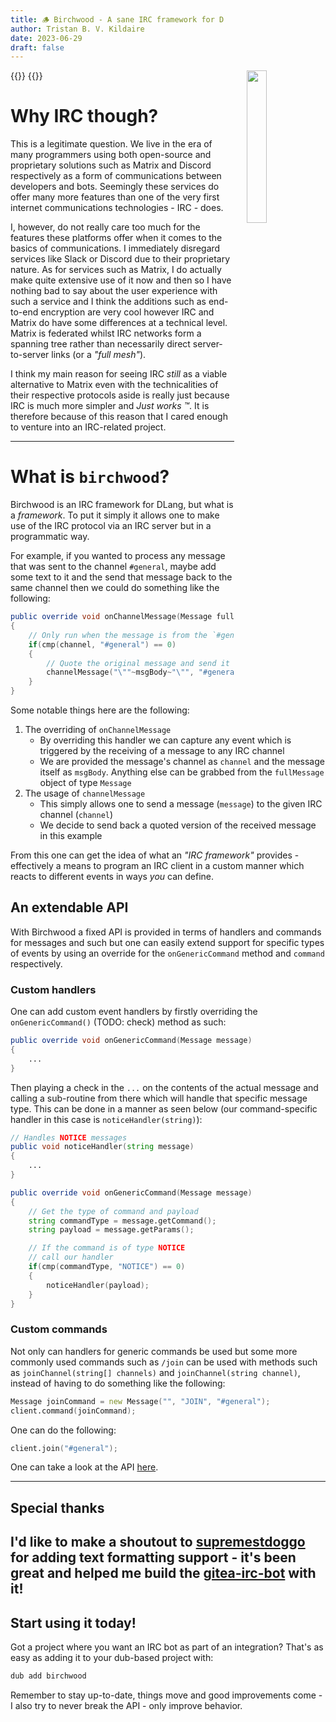 ```yaml
---
title: 🪵️ Birchwood - A sane IRC framework for D
author: Tristan B. V. Kildaire
date: 2023-06-29
draft: false
---
```


{{<bruh>}}
<img src="/img/birchwood.png" width=25% height=25% style="float:right;gap;margin-left:20px">
{{</bruh>}}

# Why IRC though?

This is a legitimate question. We live in the era of many programmers using both open-source and proprietary solutions such as Matrix and Discord respectively as a form of communications between developers and bots. Seemingly these services do offer many more features than one of the very first internet communications technologies - IRC - does.

I, however, do not really care too much for the features these platforms offer when it comes to the basics of communications. I immediately disregard services like Slack or Discord due to their proprietary nature. As for services such as Matrix, I do actually make quite extensive use of it now and then so I have nothing bad to say about the user experience with such a service and I think the additions such as end-to-end encryption are very cool however IRC and Matrix do have some differences at a technical level. Matrix is federated whilst IRC networks form a spanning tree rather than necessarily direct server-to-server links (or a _"full mesh"_).

I think my main reason for seeing IRC _still_ as a viable alternative to Matrix even with the technicalities of their respective protocols aside is really just because IRC is much more simpler and _Just works ™️_. It is therefore because of this reason that I cared enough to venture into an IRC-related project.

---

# What is `birchwood`?

Birchwood is an IRC framework for DLang, but what is a _framework_. To put it simply it allows one to make use of the IRC protocol via an IRC server but in a programmatic way.

For example, if you wanted to process any message that was sent to the channel `#general`, maybe add some text to it and the send that message back to the same channel then we could do something like the following:

```d
public override void onChannelMessage(Message fullMessage, string channel, string msgBody)
{
    // Only run when the message is from the `#general` channel
    if(cmp(channel, "#general") == 0)
    {
        // Quote the original message and send it to `#general`
        channelMessage("\""~msgBody~"\"", "#general");
    }
}
```

Some notable things here are the following:

1. The overriding of `onChannelMessage`
    * By overriding this handler we can capture any event which is triggered by the receiving of a message to any IRC channel
    * We are provided the message's channel as `channel` and the message itself as `msgBody`. Anything else can be grabbed from the `fullMessage` object of type `Message`
2. The usage of `channelMessage`
    * This simply allows one to send a message (`message`) to the given IRC channel (`channel`)
    * We decide to send back a quoted version of the received message in this example

From this one can get the idea of what an _"IRC framework"_ provides - effectively a means to program an IRC client in a custom manner which reacts to different events in ways _you_ can define.

## An extendable API

With Birchwood a fixed API is provided in terms of handlers and commands for messages and such but one can easily extend support for specific types of events by using an override for the `onGenericCommand` method and `command` respectively.

### Custom handlers

One can add custom event handlers by firstly overriding the `onGenericCommand()` (TODO: check) method as such:

```d
public override void onGenericCommand(Message message)
{
    ...
}
```

Then playing a check in the `...` on the contents of the actual message and calling a sub-routine from there which will handle that specific message type. This can be done in a manner as seen below (our command-specific handler in this case is `noticeHandler(string)`):

```d
// Handles NOTICE messages
public void noticeHandler(string message)
{
    ...
}

public override void onGenericCommand(Message message)
{
    // Get the type of command and payload
    string commandType = message.getCommand();
    string payload = message.getParams();

    // If the command is of type NOTICE
    // call our handler
    if(cmp(commandType, "NOTICE") == 0)
    {
        noticeHandler(payload);
    }
}
```

### Custom commands

Not only can handlers for generic commands be used but some more commonly used commands such as `/join` can be used with methods such as `joinChannel(string[] channels)` and `joinChannel(string channel)`, instead of having to do something like the following:

```d
Message joinCommand = new Message("", "JOIN", "#general");
client.command(joinCommand);
```

One can do the following:

```d
client.join("#general");
```

One can take a look at the API [here](https://birchwood.dpldocs.info/birchwood.html).

---

## Special thanks

I'd like to make a shoutout to [supremestdoggo](https://github.com/supremestdoggo) for adding text formatting support - it's been great and helped me build the [gitea-irc-bot](https://code.dlang.org/packages/gitea-irc-bot) with it!
---

## Start using it today!

Got a project where you want an IRC bot as part of an integration? That's as easy as adding it to your dub-based project with:

```bash
dub add birchwood
```

Remember to stay up-to-date, things move and good improvements come - I also try to never break the API - only improve behavior.